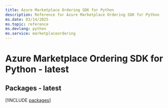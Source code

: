 ```yaml
---
title: Azure Marketplace Ordering SDK for Python
description: Reference for Azure Marketplace Ordering SDK for Python
ms.date: 03/14/2025
ms.topic: reference
ms.devlang: python
ms.service: marketplaceordering
---
```

# Azure Marketplace Ordering SDK for Python - latest
## Packages - latest
[!INCLUDE [packages](marketplace-ordering-index.md)]